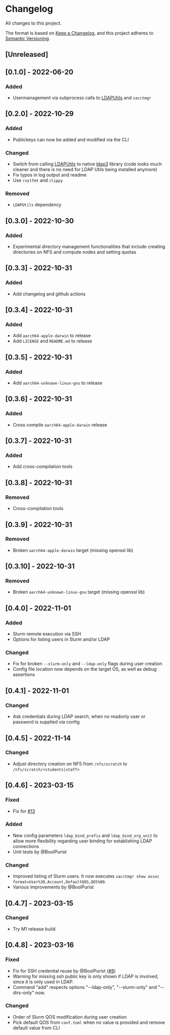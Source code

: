 # Changelog
All changes to this project.

The format is based on [Keep a Changelog](https://keepachangelog.com/en/1.0.0/),
and this project adheres to [Semantic Versioning](https://semver.org/spec/v2.0.0.html).

## [Unreleased]


## [0.1.0] - 2022-06-20
### Added
- Usermanagement via subprocess calls to [LDAPUtils](https://wiki.debian.org/LDAP/LDAPUtils) and `sacctmgr`

## [0.2.0] - 2022-10-29
### Added
- Publickeys can now be added and modified via the CLI

### Changed
- Switch from calling [LDAPUtils](https://wiki.debian.org/LDAP/LDAPUtils) to native [ldap3](https://docs.rs/ldap3/latest/ldap3/) library (code looks much cleaner and there is no need for LDAP Utils being installed anymore)
- Fix typos in log output and readme
- Use `rustfmt` and `clippy`

### Removed
- `LDAPUtils` dependency

## [0.3.0] - 2022-10-30
### Added
- Experimental directory management functionalities that include creating directories on NFS and compute nodes and setting quotas 

## [0.3.3] - 2022-10-31
### Added
- Add changelog and github actions

## [0.3.4] - 2022-10-31
### Added
- Add `aarch64-apple-darwin` to release
- Add `LICENSE` and `README.md` to release

## [0.3.5] - 2022-10-31
### Added
- Add `aarch64-unknown-linux-gnu` to release

## [0.3.6] - 2022-10-31
### Added
- Cross compile `aarch64-apple-darwin` release

## [0.3.7] - 2022-10-31
### Added
- Add cross-compilation tools

## [0.3.8] - 2022-10-31
### Removed
- Cross-compilation tools

## [0.3.9] - 2022-10-31
### Removed
- Broken `aarch64-apple-darwin` target (missing openssl lib)

## [0.3.10] - 2022-10-31
### Removed
- Broken `aarch64-unknown-linux-gnu` target (missing openssl lib)

## [0.4.0] - 2022-11-01
### Added
- Slurm remote execution via SSH 
- Options for listing users in Slurm and/or LDAP

### Changed
- Fix for broken `--slurm-only` and `--ldap-only` flags during user creation
- Config file location now depends on the target OS, as well as debug assertions

## [0.4.1] - 2022-11-01
### Changed
- Ask credentials during LDAP search, when no readonly user or password is supplied via config

## [0.4.5] - 2022-11-14
### Changed
- Adjust directory creation on NFS from `/nfs/scratch` to `/nfs/scratch/<students|staff>` 

## [0.4.6] - 2023-03-15
### Fixed
- Fix for [#13](https://github.com/th-nuernberg/usermgmt/issues/13)

### Added
- New config parameters `ldap_bind_prefix` and `ldap_bind_org_unit` to allow more flexibility regarding user binding for establishing LDAP connections
- Unit tests by @BoolPurist

### Changed
- Improved listing of Slurm users. It now executes `sacctmgr show assoc format=User%30,Account,DefaultQOS,QOS%80`.  
- Various improvements by @BoolPurist

## [0.4.7] - 2023-03-15
### Changed
- Try M1 release build

## [0.4.8] - 2023-03-16

### Fixed

- Fix for SSH credential reuse by @BoolPurist ([#8](https://github.com/th-nuernberg/usermgmt/issues/8))
- Warning for missing ssh public key is only shown if LDAP is involved, since it is only used in LDAP.
- Command "add" respects options "--ldap-only", "--slurm-only" and "--dirs-only" now.

### Changed
- Order of Slurm QOS modification during user creation
- Pick default QOS from `conf.toml` when no value is provided and remove default value from CLI
